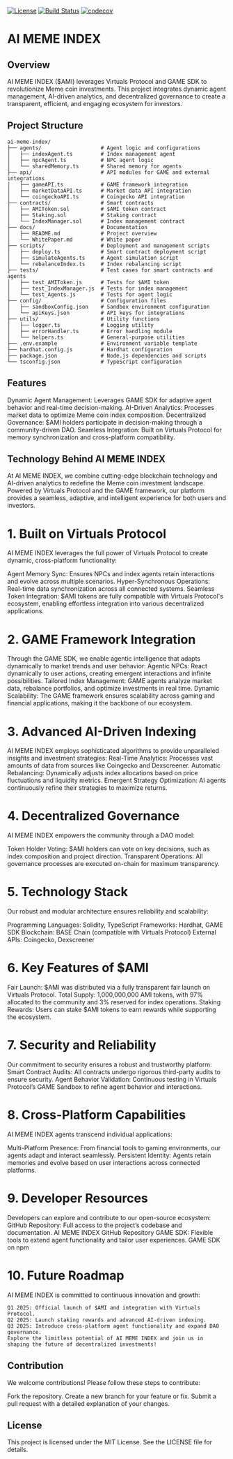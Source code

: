 [![License](https://img.shields.io/badge/License-MIT-blue.svg)](https://opensource.org/licenses/MIT)
[![Build Status](https://img.shields.io/badge/build-passing-brightgreen.svg)]()  [![codecov](https://codecov.io/gh/YOUR_GITHUB_USERNAME/AI-Meme-Index/branch/main/graph/badge.svg?token=YOUR_CODECOV_TOKEN)]()
# AI MEME INDEX

## Overview
AI MEME INDEX ($AMI) leverages Virtuals Protocol and GAME SDK to revolutionize Meme coin investments. This project integrates dynamic agent management, AI-driven analytics, and decentralized governance to create a transparent, efficient, and engaging ecosystem for investors.

## Project Structure

```
ai-meme-index/
├── agents/                   # Agent logic and configurations
│   ├── indexAgent.ts         # Index management agent
│   ├── npcAgent.ts           # NPC agent logic
│   └── sharedMemory.ts       # Shared memory for agents
├── api/                      # API modules for GAME and external integrations
│   ├── gameAPI.ts            # GAME framework integration
│   ├── marketDataAPI.ts      # Market data API integration
│   └── coingeckoAPI.ts       # Coingecko API integration
├── contracts/                # Smart contracts
│   ├── AMIToken.sol          # $AMI token contract
│   ├── Staking.sol           # Staking contract
│   └── IndexManager.sol      # Index management contract
├── docs/                     # Documentation
│   ├── README.md             # Project overview
│   └── WhitePaper.md         # White paper
├── scripts/                  # Deployment and management scripts
│   ├── deploy.ts             # Smart contract deployment script
│   ├── simulateAgents.ts     # Agent simulation script
│   └── rebalanceIndex.ts     # Index rebalancing script
├── tests/                    # Test cases for smart contracts and agents
│   ├── test_AMIToken.js      # Tests for $AMI token
│   ├── test_IndexManager.js  # Tests for index management
│   └── test_Agents.js        # Tests for agent logic
├── config/                   # Configuration files
│   ├── sandboxConfig.json    # Sandbox environment configuration
│   └── apiKeys.json          # API keys for integrations
├── utils/                    # Utility functions
│   ├── logger.ts             # Logging utility
│   ├── errorHandler.ts       # Error handling module
│   └── helpers.ts            # General-purpose utilities
├── .env.example              # Environment variable template
├── hardhat.config.js         # Hardhat configuration
├── package.json              # Node.js dependencies and scripts
└── tsconfig.json             # TypeScript configuration
```
## Features
Dynamic Agent Management: Leverages GAME SDK for adaptive agent behavior and real-time decision-making.
AI-Driven Analytics: Processes market data to optimize Meme coin index composition.
Decentralized Governance: $AMI holders participate in decision-making through a community-driven DAO.
Seamless Integration: Built on Virtuals Protocol for memory synchronization and cross-platform compatibility.

## Technology Behind AI MEME INDEX
At AI MEME INDEX, we combine cutting-edge blockchain technology and AI-driven analytics to redefine the Meme coin investment landscape. Powered by Virtuals Protocol and the GAME framework, our platform provides a seamless, adaptive, and intelligent experience for both users and investors.

# 1. Built on Virtuals Protocol
AI MEME INDEX leverages the full power of Virtuals Protocol to create dynamic, cross-platform functionality:

Agent Memory Sync: Ensures NPCs and index agents retain interactions and evolve across multiple scenarios.
Hyper-Synchronous Operations: Real-time data synchronization across all connected systems.
Seamless Token Integration: $AMI tokens are fully compatible with Virtuals Protocol's ecosystem, enabling effortless integration into various decentralized applications.

# 2. GAME Framework Integration
Through the GAME SDK, we enable agentic intelligence that adapts dynamically to market trends and user behavior:
Agentic NPCs: React dynamically to user actions, creating emergent interactions and infinite possibilities.
Tailored Index Management: GAME agents analyze market data, rebalance portfolios, and optimize investments in real time.
Dynamic Scalability: The GAME framework ensures scalability across gaming and financial applications, making it the backbone of our ecosystem.

# 3. Advanced AI-Driven Indexing
AI MEME INDEX employs sophisticated algorithms to provide unparalleled insights and investment strategies:
Real-Time Analytics: Processes vast amounts of data from sources like Coingecko and Dexscreener.
Automatic Rebalancing: Dynamically adjusts index allocations based on price fluctuations and liquidity metrics.
Emergent Strategy Optimization: AI agents continuously refine their strategies to maximize returns.

# 4. Decentralized Governance
AI MEME INDEX empowers the community through a DAO model:

Token Holder Voting: $AMI holders can vote on key decisions, such as index composition and project direction.
Transparent Operations: All governance processes are executed on-chain for maximum transparency.

# 5. Technology Stack
Our robust and modular architecture ensures reliability and scalability:

Programming Languages: Solidity, TypeScript
Frameworks: Hardhat, GAME SDK
Blockchain: BASE Chain (compatible with Virtuals Protocol)
External APIs: Coingecko, Dexscreener

# 6. Key Features of $AMI
Fair Launch: $AMI was distributed via a fully transparent fair launch on Virtuals Protocol.
Total Supply: 1,000,000,000 AMI tokens, with 97% allocated to the community and 3% reserved for index operations.
Staking Rewards: Users can stake $AMI tokens to earn rewards while supporting the ecosystem.

# 7. Security and Reliability
Our commitment to security ensures a robust and trustworthy platform:
Smart Contract Audits: All contracts undergo rigorous third-party audits to ensure security.
Agent Behavior Validation: Continuous testing in Virtuals Protocol’s GAME Sandbox to refine agent behavior and interactions.

# 8. Cross-Platform Capabilities
AI MEME INDEX agents transcend individual applications:

Multi-Platform Presence: From financial tools to gaming environments, our agents adapt and interact seamlessly.
Persistent Identity: Agents retain memories and evolve based on user interactions across connected platforms.

# 9. Developer Resources
Developers can explore and contribute to our open-source ecosystem:
GitHub Repository: Full access to the project’s codebase and documentation.
AI MEME INDEX GitHub Repository
GAME SDK: Flexible tools to extend agent functionality and tailor user experiences.
GAME SDK on npm

# 10. Future Roadmap
AI MEME INDEX is committed to continuous innovation and growth:

```
Q1 2025: Official launch of $AMI and integration with Virtuals Protocol.
Q2 2025: Launch staking rewards and advanced AI-driven indexing.
Q3 2025: Introduce cross-platform agent functionality and expand DAO governance.
Explore the limitless potential of AI MEME INDEX and join us in shaping the future of decentralized investments!
```


## Contribution
We welcome contributions! Please follow these steps to contribute:

Fork the repository.
Create a new branch for your feature or fix.
Submit a pull request with a detailed explanation of your changes.

## License
This project is licensed under the MIT License. See the LICENSE file for details.


